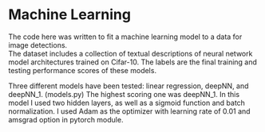 # Machine Learning

The code here was written to fit a machine learning model to a data for image detections.  
The dataset includes a collection of textual descriptions of neural network model architectures trained on Cifar-10. The labels are the final training and testing performance scores of these models. 

Three different models have been tested: linear regression, deepNN, and deepNN_1. (models.py)
The highest scoring one was deepNN_1. In this model I used two hidden layers, as well as a sigmoid function and batch normalization.
I used Adam as the optimizer with learning rate of 0.01 and amsgrad option in pytorch module.
